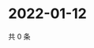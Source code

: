 # 2022-01-12

共 0 条

<!-- BEGIN WEIBO -->
<!-- 最后更新时间 Wed Jan 12 2022 08:43:43 GMT+0800 (China Standard Time) -->

<!-- END WEIBO -->
